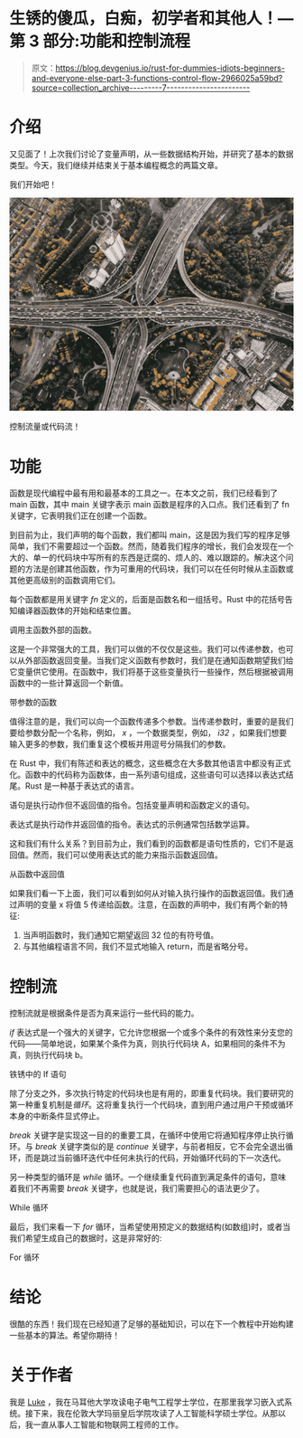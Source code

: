 # 生锈的傻瓜，白痴，初学者和其他人！—第 3 部分:功能和控制流程

> 原文：<https://blog.devgenius.io/rust-for-dummies-idiots-beginners-and-everyone-else-part-3-functions-control-flow-2966025a59bd?source=collection_archive---------7----------------------->

# 介绍

又见面了！上次我们讨论了变量声明，从一些数据结构开始，并研究了基本的数据类型。今天，我们继续并结束关于基本编程概念的两篇文章。

我们开始吧！

![](img/193c6e8d2a36cd76de4c154dffc31d49.png)

控制流量或代码流！

# 功能

函数是现代编程中最有用和最基本的工具之一。在本文之前，我们已经看到了 main 函数，其中 main 关键字表示 main 函数是程序的入口点。我们还看到了 fn 关键字，它表明我们正在创建一个函数。

到目前为止，我们声明的每个函数，我们都叫 main，这是因为我们写的程序足够简单，我们不需要超过一个函数。然而，随着我们程序的增长，我们会发现在一个大的、单一的代码块中写所有的东西是迂腐的、烦人的、难以跟踪的。解决这个问题的方法是创建其他函数，作为可重用的代码块，我们可以在任何时候从主函数或其他更高级别的函数调用它们。

每个函数都是用关键字 *fn* 定义的，后面是函数名和一组括号。Rust 中的花括号告知编译器函数体的开始和结束位置。

调用主函数外部的函数。

这是一个非常强大的工具，我们可以做的不仅仅是这些。我们可以传递参数，也可以从外部函数返回变量。当我们定义函数有参数时，我们是在通知函数期望我们给它变量供它使用。在函数中，我们将基于这些变量执行一些操作，然后根据被调用函数中的一些计算返回一个新值。

带参数的函数

值得注意的是，我们可以向一个函数传递多个参数。当传递参数时，重要的是我们要给参数分配一个名称，例如， *x* ，一个数据类型，例如， *i32* ，如果我们想要输入更多的参数，我们重复这个模板并用逗号分隔我们的参数。

在 Rust 中，我们有陈述和表达的概念，这些概念在大多数其他语言中都没有正式化。函数中的代码称为函数体，由一系列语句组成，这些语句可以选择以表达式结尾。Rust 是一种基于表达式的语言。

语句是执行动作但不返回值的指令。包括变量声明和函数定义的语句。

表达式是执行动作并返回值的指令。表达式的示例通常包括数学运算。

这和我们有什么关系？到目前为止，我们看到的函数都是语句性质的，它们不是返回值。然而，我们可以使用表达式的能力来指示函数返回值。

从函数中返回值

如果我们看一下上面，我们可以看到如何从对输入执行操作的函数返回值。我们通过声明的变量 x 将值 5 传递给函数。注意，在函数的声明中，我们有两个新的特征:

1.  当声明函数时，我们通知它期望返回 32 位的有符号值。
2.  与其他编程语言不同，我们不显式地输入 return，而是省略分号。

# 控制流

控制流就是根据条件是否为真来运行一些代码的能力。

*if* 表达式是一个强大的关键字，它允许您根据一个或多个条件的有效性来分支您的代码——简单地说，如果某个条件为真，则执行代码块 A，如果相同的条件不为真，则执行代码块 b。

铁锈中的 If 语句

除了分支之外，多次执行特定的代码块也是有用的，即重复代码块。我们要研究的第一种重复机制是*循环*。这将重复执行一个代码块，直到用户通过用户干预或循环本身的中断条件显式停止。

*break* 关键字是实现这一目的的重要工具，在循环中使用它将通知程序停止执行循环。与 *break* 关键字类似的是 *continue* 关键字，与前者相反，它不会完全退出循环，而是跳过当前循环迭代中任何未执行的代码，开始循环代码的下一次迭代。

另一种类型的循环是 *while* 循环。一个继续重复代码直到满足条件的语句，意味着我们不再需要 *break* 关键字，也就是说，我们需要担心的语法更少了。

While 循环

最后，我们来看一下 *for* 循环，当希望使用预定义的数据结构(如数组)时，或者当我们希望生成自己的数据时，这是非常好的:

For 循环

# 结论

很酷的东西！我们现在已经知道了足够的基础知识，可以在下一个教程中开始构建一些基本的算法。希望你期待！

# 关于作者

我是 [Luke](https://www.linkedin.com/in/lukeabela5698/) ，我在马耳他大学攻读电子电气工程学士学位，在那里我学习嵌入式系统。接下来，我在伦敦大学玛丽皇后学院攻读了人工智能科学硕士学位。从那以后，我一直从事人工智能和物联网工程师的工作。